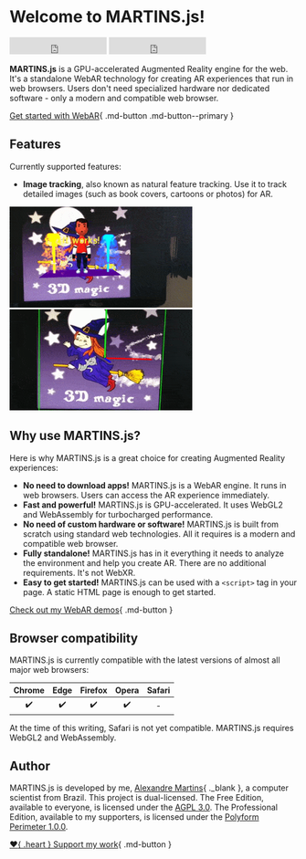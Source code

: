 # Welcome to MARTINS.js!

<iframe src="https://ghbtns.com/github-btn.html?user=alemart&repo=martins-js&type=star&count=true&size=large" frameborder="0" scrolling="0" width="170" height="30" title="GitHub"></iframe> <iframe src="https://ghbtns.com/github-btn.html?user=alemart&repo=martins-js&type=watch&count=true&size=large&v=2" frameborder="0" scrolling="0" width="170" height="30" title="GitHub"></iframe>

**MARTINS.js** is a GPU-accelerated Augmented Reality engine for the web. It's a standalone WebAR technology for creating AR experiences that run in web browsers. Users don't need specialized hardware nor dedicated software - only a modern and compatible web browser.

[Get started with WebAR](./introduction.md){ .md-button .md-button--primary }

## Features

Currently supported features:

* **Image tracking**, also known as natural feature tracking. Use it to track detailed images (such as book covers, cartoons or photos) for AR.

![WebAR demo](../img/demo-aframe.gif) ![WebAR demo](../img/demo-hello.gif)

## Why use MARTINS.js?

Here is why MARTINS.js is a great choice for creating Augmented Reality experiences:

* **No need to download apps!** MARTINS.js is a WebAR engine. It runs in web browsers. Users can access the AR experience immediately.
* **Fast and powerful!** MARTINS.js is GPU-accelerated. It uses WebGL2 and WebAssembly for turbocharged performance.
* **No need of custom hardware or software!** MARTINS.js is built from scratch using standard web technologies. All it requires is a modern and compatible web browser.
* **Fully standalone!** MARTINS.js has in it everything it needs to analyze the environment and help you create AR. There are no additional requirements. It's not WebXR.
* **Easy to get started!** MARTINS.js can be used with a `<script>` tag in your page. A static HTML page is enough to get started.

[Check out my WebAR demos](../demos.md){ .md-button }

## Browser compatibility

MARTINS.js is currently compatible with the latest versions of almost all major web browsers:

| Chrome | Edge | Firefox | Opera | Safari |
|:------:|:----:|:-------:|:-----:|:------:|
| :heavy_check_mark: | :heavy_check_mark: | :heavy_check_mark: | :heavy_check_mark: | - |

At the time of this writing, Safari is not yet compatible. MARTINS.js requires WebGL2 and WebAssembly.

## Author

MARTINS.js is developed by me, [Alexandre Martins](https://github.com/alemart){ ._blank }, a computer scientist from Brazil. This project is dual-licensed. The Free Edition, available to everyone, is licensed under the [AGPL 3.0](../license/agpl-3.0.md). The Professional Edition, available to my supporters, is licensed under the [Polyform Perimeter 1.0.0](../license/PolyForm-Perimeter-1.0.0-1.md).

[:heart:{ .heart } Support my work](../support-my-work.md){ .md-button }